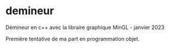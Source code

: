 # demineur
Démineur en c++ avec la libraire graphique MinGL - janvier 2023  

Première tentative de ma part en programmation objet.
